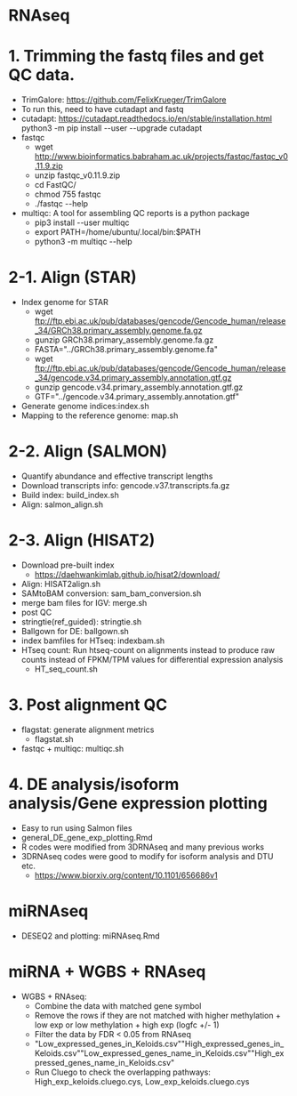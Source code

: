 # RNAseq

# 1. Trimming the fastq files and get QC data.
  - TrimGalore: https://github.com/FelixKrueger/TrimGalore
  - To run this, need to have cutadapt and fastq
  - cutadapt: https://cutadapt.readthedocs.io/en/stable/installation.html
          python3 -m pip install --user --upgrade cutadapt
  - fastqc
    - wget http://www.bioinformatics.babraham.ac.uk/projects/fastqc/fastqc_v0.11.9.zip
    - unzip fastqc_v0.11.9.zip
    - cd FastQC/
    - chmod 755 fastqc
    - ./fastqc --help
  - multiqc: A tool for assembling QC reports is a python package
    - pip3 install --user multiqc
    - export PATH=/home/ubuntu/.local/bin:$PATH
    - python3 -m multiqc --help

# 2-1. Align (STAR)
  - Index genome for STAR
    - wget ftp://ftp.ebi.ac.uk/pub/databases/gencode/Gencode_human/release_34/GRCh38.primary_assembly.genome.fa.gz
    - gunzip GRCh38.primary_assembly.genome.fa.gz
    - FASTA="../GRCh38.primary_assembly.genome.fa"
    - wget ftp://ftp.ebi.ac.uk/pub/databases/gencode/Gencode_human/release_34/gencode.v34.primary_assembly.annotation.gtf.gz
    - gunzip gencode.v34.primary_assembly.annotation.gtf.gz
    - GTF="../gencode.v34.primary_assembly.annotation.gtf"
  - Generate genome indices:index.sh
  - Mapping to the reference genome: map.sh
 
 # 2-2. Align (SALMON)
 - Quantify abundance and effective transcript lengths
 - Download transcripts info: gencode.v37.transcripts.fa.gz
 - Build index: build_index.sh
 - Align: salmon_align.sh

# 2-3. Align (HISAT2)
- Download pre-built index
  - https://daehwankimlab.github.io/hisat2/download/
- Align: HISAT2align.sh
- SAMtoBAM conversion: sam_bam_conversion.sh
- merge bam files for IGV: merge.sh
- post QC
- stringtie(ref_guided): stringtie.sh
- Ballgown for DE: ballgown.sh
- index bamfiles for HTseq: indexbam.sh
- HTseq count: Run htseq-count on alignments instead to produce raw counts instead of FPKM/TPM values for differential expression analysis
  - HT_seq_count.sh

# 3. Post alignment QC
  - flagstat: generate alignment metrics
    - flagstat.sh
  - fastqc + multiqc: multiqc.sh

# 4. DE analysis/isoform analysis/Gene expression plotting
- Easy to run using Salmon files
- general_DE_gene_exp_plotting.Rmd
- R codes were modified from 3DRNAseq and many previous works
- 3DRNAseq codes were good to modify for isoform analysis and DTU etc.
  - https://www.biorxiv.org/content/10.1101/656686v1

# miRNAseq
- DESEQ2 and plotting: miRNAseq.Rmd

# miRNA + WGBS + RNAseq
- WGBS + RNAseq: 
  - Combine the data with matched gene symbol
  - Remove the rows if they are not matched with higher methylation + low exp or low methylation + high exp (logfc +/- 1)
  - Filter the data by FDR < 0.05 from RNAseq
  - "Low_expressed_genes_in_Keloids.csv""High_expressed_genes_in_Keloids.csv""Low_expressed_genes_name_in_Keloids.csv""High_expressed_genes_name_in_Keloids.csv"
  - Run Cluego to check the overlapping pathways: High_exp_keloids.cluego.cys, Low_exp_keloids.cluego.cys
